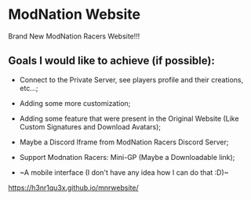# ModNation Website
Brand New ModNation Racers Website!!!
## Goals I would like to achieve (if possible):

 - Connect to the Private Server, see players profile and their creations, etc...;
 
 - Adding some more customization;
 
 - Adding some feature that were present in the Original Website (Like Custom Signatures and Download Avatars);
 
 - Maybe a Discord Iframe from ModNation Racers Discord Server;
 
 - Support Modnation Racers: Mini-GP (Maybe a Downloadable link);
 
 - ~A mobile interface (I don't have any idea how I can do that :D)~
 
https://h3nr1qu3x.github.io/mnrwebsite/
